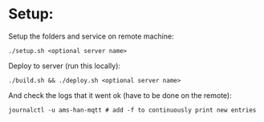 # Setup:

Setup the folders and service on remote machine:

    ./setup.sh <optional server name>

Deploy to server (run this locally):

    ./build.sh && ./deploy.sh <optional server name>

And check the logs that it went ok (have to be done on the remote):

    journalctl -u ams-han-mqtt # add -f to continuously print new entries
